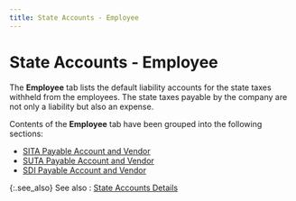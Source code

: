 ```yaml
---
title: State Accounts - Employee
---
```


# State Accounts - Employee


The **Employee** tab lists the default liability accounts for the state taxes withheld from the employees. The state taxes payable by the company are not only a liability but also an expense.


Contents of the **Employee** tab have been grouped into the following sections:

- [SITA Payable Account and Vendor]({{site.prl_baseurl}}/misc/sita_payable_account_and_vendor.html)
- [SUTA Payable Account and Vendor]({{site.prl_baseurl}}/misc/suta_payable_account_and_vendor.html)
- [SDI Payable Account and Vendor]({{site.prl_baseurl}}/misc/sdi_payable_account_and_vendor.html)



{:.see_also}
See also
: [State Accounts Details]({{site.prl_baseurl}}/setup/state-accounts/the_state_accounts_profile.html)
